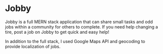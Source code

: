 # Jobby
Jobby is a full MERN stack application that can share small tasks and odd jobs within a community for others to complete. If you need help changing a tire, post a job on Jobby to get quick and easy help!

In addition to the full stack, I used Google Maps API and geocoding to provide localization of jobs.
